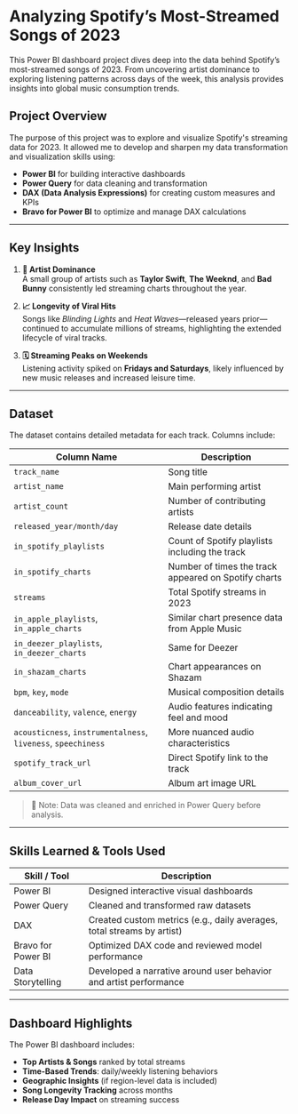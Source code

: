 #  Analyzing Spotify’s Most-Streamed Songs of 2023

This Power BI dashboard project dives deep into the data behind Spotify’s most-streamed songs of 2023. From uncovering artist dominance to exploring listening patterns across days of the week, this analysis provides insights into global music consumption trends.

##  Project Overview

The purpose of this project was to explore and visualize Spotify's streaming data for 2023. It allowed me to develop and sharpen my data transformation and visualization skills using:

- **Power BI** for building interactive dashboards
- **Power Query** for data cleaning and transformation
- **DAX (Data Analysis Expressions)** for creating custom measures and KPIs
- **Bravo for Power BI** to optimize and manage DAX calculations

---

##  Key Insights

1. **🎵 Artist Dominance**  
   A small group of artists such as **Taylor Swift**, **The Weeknd**, and **Bad Bunny** consistently led streaming charts throughout the year.

2. **📈 Longevity of Viral Hits**  
   Songs like *Blinding Lights* and *Heat Waves*—released years prior—continued to accumulate millions of streams, highlighting the extended lifecycle of viral tracks.

3. **🗓️ Streaming Peaks on Weekends**  
   Listening activity spiked on **Fridays and Saturdays**, likely influenced by new music releases and increased leisure time.

---

##  Dataset

The dataset contains detailed metadata for each track. Columns include:

| Column Name             | Description |
|-------------------------|-------------|
| `track_name`            | Song title |
| `artist_name`           | Main performing artist |
| `artist_count`          | Number of contributing artists |
| `released_year/month/day` | Release date details |
| `in_spotify_playlists`  | Count of Spotify playlists including the track |
| `in_spotify_charts`     | Number of times the track appeared on Spotify charts |
| `streams`               | Total Spotify streams in 2023 |
| `in_apple_playlists`, `in_apple_charts` | Similar chart presence data from Apple Music |
| `in_deezer_playlists`, `in_deezer_charts` | Same for Deezer |
| `in_shazam_charts`      | Chart appearances on Shazam |
| `bpm`, `key`, `mode`    | Musical composition details |
| `danceability`, `valence`, `energy` | Audio features indicating feel and mood |
| `acousticness`, `instrumentalness`, `liveness`, `speechiness` | More nuanced audio characteristics |
| `spotify_track_url`     | Direct Spotify link to the track |
| `album_cover_url`       | Album art image URL | 

> 📌 Note: Data was cleaned and enriched in Power Query before analysis.

---

##  Skills Learned & Tools Used

| Skill / Tool      | Description |
|-------------------|-------------|
| Power BI          | Designed interactive visual dashboards |
| Power Query       | Cleaned and transformed raw datasets |
| DAX               | Created custom metrics (e.g., daily averages, total streams by artist) |
| Bravo for Power BI| Optimized DAX code and reviewed model performance |
| Data Storytelling | Developed a narrative around user behavior and artist performance |

---

##  Dashboard Highlights

The Power BI dashboard includes:

-  **Top Artists & Songs** ranked by total streams  
- **Time-Based Trends**: daily/weekly listening behaviors  
-  **Geographic Insights** (if region-level data is included)  
-  **Song Longevity Tracking** across months  
-  **Release Day Impact** on streaming success  
